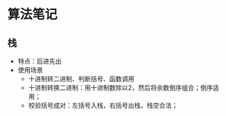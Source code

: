 # 算法笔记
## 栈
- 特点：后进先出
- 使用场景
    - 十进制转二进制、判断括号、函数调用
    - 十进制转换二进制：用十进制数除以2，然后将余数倒序组合；倒序适用；
    - 校验括号成对：左括号入栈，右括号出栈，栈空合法；